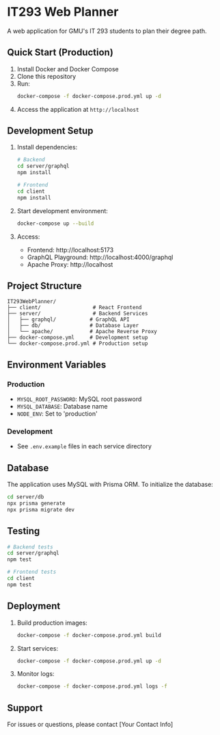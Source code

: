 # IT293 Web Planner

A web application for GMU's IT 293 students to plan their degree path.

## Quick Start (Production)

1. Install Docker and Docker Compose
2. Clone this repository
3. Run:
   ```bash
   docker-compose -f docker-compose.prod.yml up -d
   ```
4. Access the application at `http://localhost`

## Development Setup

1. Install dependencies:
   ```bash
   # Backend
   cd server/graphql
   npm install
   
   # Frontend
   cd client
   npm install
   ```

2. Start development environment:
   ```bash
   docker-compose up --build
   ```

3. Access:
   - Frontend: http://localhost:5173
   - GraphQL Playground: http://localhost:4000/graphql
   - Apache Proxy: http://localhost

## Project Structure

```
IT293WebPlanner/
├── client/                 # React Frontend
├── server/                 # Backend Services
│   ├── graphql/           # GraphQL API
│   ├── db/                # Database Layer
│   └── apache/            # Apache Reverse Proxy
├── docker-compose.yml     # Development setup
└── docker-compose.prod.yml # Production setup
```

## Environment Variables

### Production
- `MYSQL_ROOT_PASSWORD`: MySQL root password
- `MYSQL_DATABASE`: Database name
- `NODE_ENV`: Set to 'production'

### Development
- See `.env.example` files in each service directory

## Database

The application uses MySQL with Prisma ORM. To initialize the database:

```bash
cd server/db
npx prisma generate
npx prisma migrate dev
```

## Testing

```bash
# Backend tests
cd server/graphql
npm test

# Frontend tests
cd client
npm test
```

## Deployment

1. Build production images:
   ```bash
   docker-compose -f docker-compose.prod.yml build
   ```

2. Start services:
   ```bash
   docker-compose -f docker-compose.prod.yml up -d
   ```

3. Monitor logs:
   ```bash
   docker-compose -f docker-compose.prod.yml logs -f
   ```

## Support

For issues or questions, please contact [Your Contact Info]

